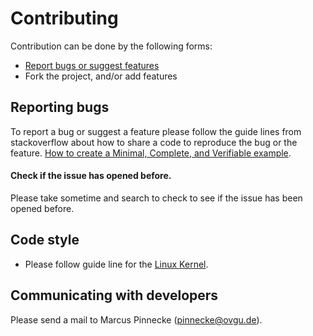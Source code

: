 # Contributing 

Contribution can be done by the following forms:

* [Report bugs or suggest features](#Reporting-bugs)
* Fork the project, and/or add features

## Reporting bugs

To report a bug or suggest a feature please follow the guide lines from stackoverflow about how to share a code 
to reproduce the bug or the feature.
[How to create a Minimal, Complete, and Verifiable example](https://stackoverflow.com/help/mcve).

#### Check if the issue has opened before.

Please take sometime and search to check to see if the issue has been opened before.

## Code style

* Please follow guide line for the [Linux Kernel](https://www.kernel.org/doc/html/v4.10/process/coding-style.html).

## Communicating with developers

Please send a mail to Marcus Pinnecke (pinnecke@ovgu.de).
